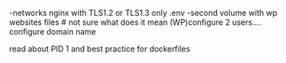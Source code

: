 -networks
nginx with TLS1.2 or TLS1.3 only
.env
-second volume with wp websites files # not sure what does it mean
(WP)configure 2 users....
configure domain name

read about PID 1 and best practice for dockerfiles